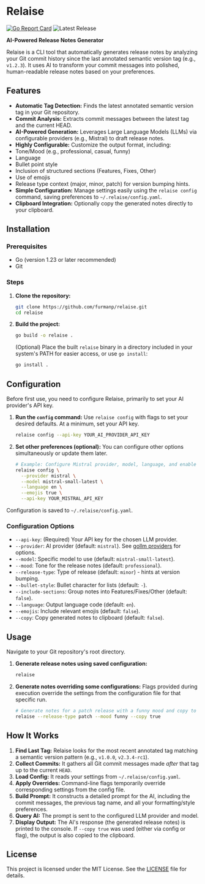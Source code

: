 # Relaise

[![Go Report Card](https://goreportcard.com/badge/github.com/furmanp/relaise)](https://goreportcard.com/report/github.com/furmanp/relaise)
![Latest Release](https://img.shields.io/github/v/release/furmanp/relaise)

**AI-Powered Release Notes Generator**

Relaise is a CLI tool that automatically generates release notes by analyzing your Git commit history since the last annotated semantic version tag (e.g., `v1.2.3`). It uses AI to transform your commit messages into polished, human-readable release notes based on your preferences.

## Features

*   **Automatic Tag Detection:** Finds the latest annotated semantic version tag in your Git repository.
*   **Commit Analysis:** Extracts commit messages between the latest tag and the current HEAD.
*   **AI-Powered Generation:** Leverages Large Language Models (LLMs) via configurable providers (e.g., Mistral) to draft release notes.
*   **Highly Configurable:** Customize the output format, including:
   *   Tone/Mood (e.g., professional, casual, funny)
   *   Language
   *   Bullet point style
   *   Inclusion of structured sections (Features, Fixes, Other)
   *   Use of emojis
   *   Release type context (major, minor, patch) for version bumping hints.
*   **Simple Configuration:** Manage settings easily using the `relaise config` command, saving preferences to `~/.relaise/config.yaml`.
*   **Clipboard Integration:** Optionally copy the generated notes directly to your clipboard. 

## Installation

### Prerequisites

*   Go (version 1.23 or later recommended)
*   Git

### Steps

1.  **Clone the repository:**
    ```bash
    git clone https://github.com/furmanp/relaise.git
    cd relaise
    ```
2.  **Build the project:**
    ```bash
    go build -o relaise .
    ```
    (Optional) Place the built `relaise` binary in a directory included in your system's PATH for easier access, or use `go install`:
    ```bash
    go install .
    ```

## Configuration

Before first use, you need to configure Relaise, primarily to set your AI provider's API key.

1.  **Run the `config` command:**
    Use `relaise config` with flags to set your desired defaults. At a minimum, set your API key.
    ```bash
    relaise config --api-key YOUR_AI_PROVIDER_API_KEY
    ```

2.  **Set other preferences (optional):**
    You can configure other options simultaneously or update them later.
    ```bash
    # Example: Configure Mistral provider, model, language, and enable emojis
    relaise config \
      --provider mistral \
      --model mistral-small-latest \
      --language en \
      --emojis true \
      --api-key YOUR_MISTRAL_API_KEY
    ```

Configuration is saved to `~/.relaise/config.yaml`.

### Configuration Options

*   `--api-key`: (Required) Your API key for the chosen LLM provider.
*   `--provider`: AI provider (default: `mistral`). See [gollm providers](https://github.com/teilomillet/gollm?tab=readme-ov-file#supported-providers) for options.
*   `--model`: Specific model to use (default: `mistral-small-latest`).
*   `--mood`: Tone for the release notes (default: `professional`).
*   `--release-type`: Type of release (default: `minor`) - hints at version bumping.
*   `--bullet-style`: Bullet character for lists (default: `-`).
*   `--include-sections`: Group notes into Features/Fixes/Other (default: `false`).
*   `--language`: Output language code (default: `en`).
*   `--emojis`: Include relevant emojis (default: `false`).
*   `--copy`: Copy generated notes to clipboard (default: `false`).

## Usage

Navigate to your Git repository's root directory.

1.  **Generate release notes using saved configuration:**
    ```bash
    relaise
    ```

2.  **Generate notes overriding some configurations:**
    Flags provided during execution override the settings from the configuration file for that specific run.
    ```bash
    # Generate notes for a patch release with a funny mood and copy to clipboard
    relaise --release-type patch --mood funny --copy true
    ```

## How It Works

1.  **Find Last Tag:** Relaise looks for the most recent annotated tag matching a semantic version pattern (e.g., `v1.0.0`, `v2.3.4-rc1`).
2.  **Collect Commits:** It gathers all Git commit messages made *after* that tag up to the current `HEAD`.
3.  **Load Config:** It reads your settings from `~/.relaise/config.yaml`.
4.  **Apply Overrides:** Command-line flags temporarily override corresponding settings from the config file.
5.  **Build Prompt:** It constructs a detailed prompt for the AI, including the commit messages, the previous tag name, and all your formatting/style preferences.
6.  **Query AI:** The prompt is sent to the configured LLM provider and model.
7.  **Display Output:** The AI's response (the generated release notes) is printed to the console. If `--copy true` was used (either via config or flag), the output is also copied to the clipboard.

## License

This project is licensed under the MIT License. See the [LICENSE](LICENSE) file for details.